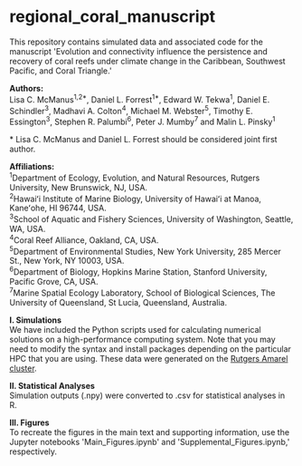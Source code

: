 # regional_coral_manuscript

This repository contains simulated data and associated code for the manuscript 'Evolution and connectivity influence the persistence and recovery of coral reefs under climate change in the Caribbean, Southwest Pacific, and Coral Triangle.'

**Authors:**   
Lisa C. McManus<sup>1,2*</sup>, Daniel L. Forrest<sup>1*</sup>, Edward W. Tekwa<sup>1</sup>, Daniel E. Schindler<sup>3</sup>, Madhavi A. Colton<sup>4</sup>, Michael M. Webster<sup>5</sup>, Timothy E. Essington<sup>3</sup>, Stephen R. Palumbi<sup>6</sup>, Peter J. Mumby<sup>7</sup> and Malin L. Pinsky<sup>1</sup>

\* Lisa C. McManus and Daniel L. Forrest should be considered joint first author.

**Affiliations:**  
<sup>1</sup>Department of Ecology, Evolution, and Natural Resources, Rutgers University, New Brunswick, NJ, USA. </br> 
<sup>2</sup>Hawaiʻi Institute of Marine Biology, University of Hawaiʻi at Manoa, Kaneʻohe, HI 96744, USA. </br>
<sup>3</sup>School of Aquatic and Fishery Sciences, University of Washington, Seattle, WA, USA.  </br>
<sup>4</sup>Coral Reef Alliance, Oakland, CA, USA.  </br>
<sup>5</sup>Department of Environmental Studies, New York University, 285 Mercer St., New York, NY 10003, USA. </br>
<sup>6</sup>Department of Biology, Hopkins Marine Station, Stanford University, Pacific Grove, CA, USA. </br>
<sup>7</sup>Marine Spatial Ecology Laboratory, School of Biological Sciences, The University of Queensland, St Lucia, Queensland, Australia.  

**I. Simulations**  
We have included the Python scripts used for calculating numerical solutions on a high-performance computing system. Note that you may need to modify the syntax and install packages depending on the particular HPC that you are using. These data were generated on the <a href='https://oarc.rutgers.edu/resources/amarel/'>Rutgers Amarel cluster</a>.

**II. Statistical Analyses**  
Simulation outputs (.npy) were converted to .csv for statistical analyses in R. 

**III. Figures**  
To recreate the figures in the main text and supporting information, use the Jupyter notebooks 'Main_Figures.ipynb' and 'Supplemental_Figures.ipynb,' respectively.
